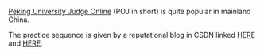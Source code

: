 [Peking University Judge Online](http://poj.org "POJ Official") (POJ in short) is quite popular in mainland China.

The practice sequence is given by a reputational blog in CSDN linked [HERE](https://blog.csdn.net/zzycsx/article/details/49103451 "POJ Practice") and [HERE](https://blog.csdn.net/lyy289065406/article/details/78702485).


